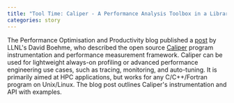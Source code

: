 ```yaml
---
title: "Tool Time: Caliper - A Performance Analysis Toolbox in a Library"
categories: story
---
```


The Performance Optimisation and Productivity blog published a [post](https://pop-coe.eu/blog/tool-time-caliper-a-performance-analysis-toolbox-in-a-library) by LLNL's David Boehme, who described the open source [Caliper](https://github.com/LLNL/Caliper) program instrumentation and performance measurement framework. Caliper can be used for lightweight always-on profiling or advanced performance engineering use cases, such as tracing, monitoring, and auto-tuning. It is primarily aimed at HPC applications, but works for any C/C++/Fortran program on Unix/Linux. The blog post outlines Caliper's instrumentation and API with examples.
